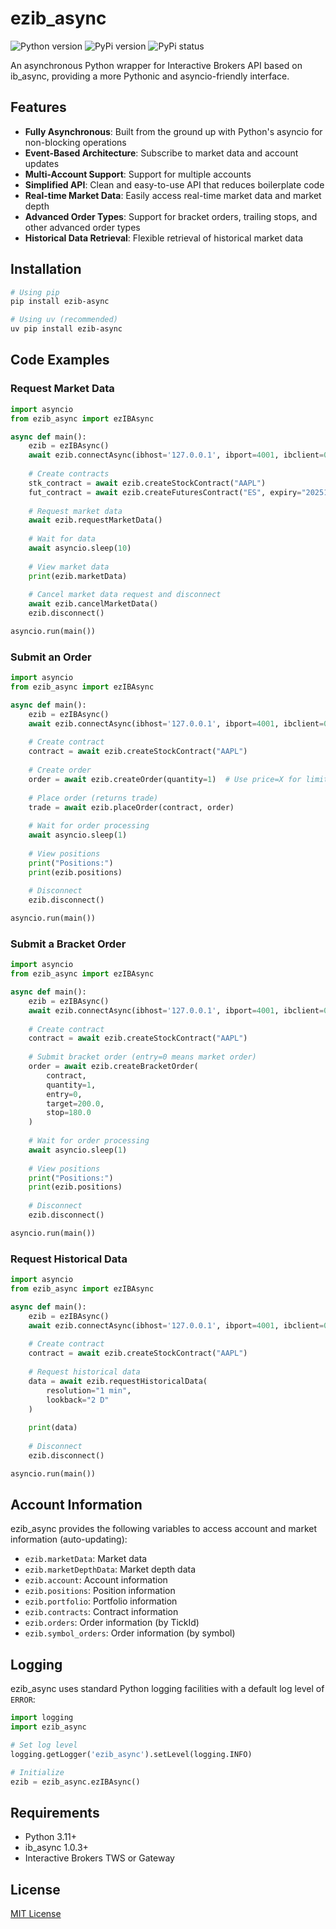 # ezib_async

![Python version](https://img.shields.io/badge/python-3.11+-blue.svg?style=flat)
![PyPi version](https://img.shields.io/pypi/v/ezib_async.svg?maxAge=60)
![PyPi status](https://img.shields.io/pypi/status/ezib_async.svg?maxAge=60)

An asynchronous Python wrapper for Interactive Brokers API based on ib_async, providing a more Pythonic and asyncio-friendly interface.

## Features

- **Fully Asynchronous**: Built from the ground up with Python's asyncio for non-blocking operations
- **Event-Based Architecture**: Subscribe to market data and account updates
- **Multi-Account Support**: Support for multiple accounts
- **Simplified API**: Clean and easy-to-use API that reduces boilerplate code
- **Real-time Market Data**: Easily access real-time market data and market depth
- **Advanced Order Types**: Support for bracket orders, trailing stops, and other advanced order types
- **Historical Data Retrieval**: Flexible retrieval of historical market data

## Installation

```bash
# Using pip
pip install ezib-async

# Using uv (recommended)
uv pip install ezib-async
```

## Code Examples

### Request Market Data

```python
import asyncio
from ezib_async import ezIBAsync

async def main():
    ezib = ezIBAsync()
    await ezib.connectAsync(ibhost='127.0.0.1', ibport=4001, ibclient=0)
    
    # Create contracts
    stk_contract = await ezib.createStockContract("AAPL")
    fut_contract = await ezib.createFuturesContract("ES", expiry="202512")
    
    # Request market data
    await ezib.requestMarketData()
    
    # Wait for data
    await asyncio.sleep(10)
    
    # View market data
    print(ezib.marketData)
    
    # Cancel market data request and disconnect
    await ezib.cancelMarketData()
    ezib.disconnect()

asyncio.run(main())
```

### Submit an Order

```python
import asyncio
from ezib_async import ezIBAsync

async def main():
    ezib = ezIBAsync()
    await ezib.connectAsync(ibhost='127.0.0.1', ibport=4001, ibclient=0)
    
    # Create contract
    contract = await ezib.createStockContract("AAPL")
    
    # Create order
    order = await ezib.createOrder(quantity=1)  # Use price=X for limit orders
    
    # Place order (returns trade)
    trade = await ezib.placeOrder(contract, order)
    
    # Wait for order processing
    await asyncio.sleep(1)
    
    # View positions
    print("Positions:")
    print(ezib.positions)
    
    # Disconnect
    ezib.disconnect()

asyncio.run(main())
```

### Submit a Bracket Order

```python
import asyncio
from ezib_async import ezIBAsync

async def main():
    ezib = ezIBAsync()
    await ezib.connectAsync(ibhost='127.0.0.1', ibport=4001, ibclient=0)
    
    # Create contract
    contract = await ezib.createStockContract("AAPL")
    
    # Submit bracket order (entry=0 means market order)
    order = await ezib.createBracketOrder(
        contract, 
        quantity=1, 
        entry=0, 
        target=200.0, 
        stop=180.0
    )
    
    # Wait for order processing
    await asyncio.sleep(1)
    
    # View positions
    print("Positions:")
    print(ezib.positions)
    
    # Disconnect
    ezib.disconnect()

asyncio.run(main())
```

### Request Historical Data

```python
import asyncio
from ezib_async import ezIBAsync

async def main():
    ezib = ezIBAsync()
    await ezib.connectAsync(ibhost='127.0.0.1', ibport=4001, ibclient=0)
    
    # Create contract
    contract = await ezib.createStockContract("AAPL")
    
    # Request historical data
    data = await ezib.requestHistoricalData(
        resolution="1 min", 
        lookback="2 D"
    )
    
    print(data)
    
    # Disconnect
    ezib.disconnect()

asyncio.run(main())
```

## Account Information

ezib_async provides the following variables to access account and market information (auto-updating):

- `ezib.marketData`: Market data
- `ezib.marketDepthData`: Market depth data
- `ezib.account`: Account information
- `ezib.positions`: Position information
- `ezib.portfolio`: Portfolio information
- `ezib.contracts`: Contract information
- `ezib.orders`: Order information (by TickId)
- `ezib.symbol_orders`: Order information (by symbol)

## Logging

ezib_async uses standard Python logging facilities with a default log level of `ERROR`:

```python
import logging
import ezib_async

# Set log level
logging.getLogger('ezib_async').setLevel(logging.INFO)

# Initialize
ezib = ezib_async.ezIBAsync()
```

## Requirements

- Python 3.11+
- ib_async 1.0.3+
- Interactive Brokers TWS or Gateway

## License

[MIT License](LICENSE)